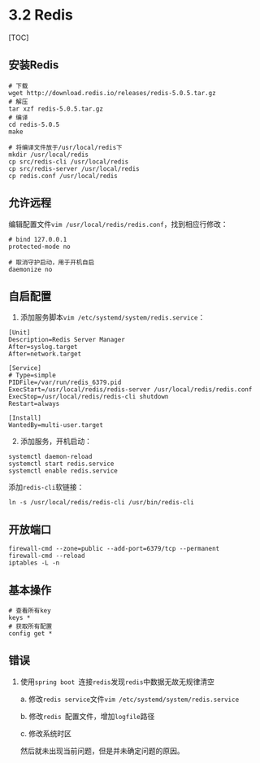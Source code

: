 # 3.2 Redis

[TOC]

## 安装Redis

```shell
# 下载
wget http://download.redis.io/releases/redis-5.0.5.tar.gz
# 解压
tar xzf redis-5.0.5.tar.gz
# 编译
cd redis-5.0.5
make

# 将编译文件放于/usr/local/redis下
mkdir /usr/local/redis
cp src/redis-cli /usr/local/redis
cp src/redis-server /usr/local/redis
cp redis.conf /usr/local/redis
```
## 允许远程
编辑配置文件`vim /usr/local/redis/redis.conf`，找到相应行修改：

```shell
# bind 127.0.0.1
protected-mode no

# 取消守护启动，用于开机自启
daemonize no
```

## 自启配置
1. 添加服务脚本`vim /etc/systemd/system/redis.service`：

```shell
[Unit]
Description=Redis Server Manager
After=syslog.target
After=network.target
 
[Service]
# Type=simple
PIDFile=/var/run/redis_6379.pid
ExecStart=/usr/local/redis/redis-server /usr/local/redis/redis.conf
ExecStop=/usr/local/redis/redis-cli shutdown
Restart=always
 
[Install]
WantedBy=multi-user.target
```

2. 添加服务，开机启动：

```shell
systemctl daemon-reload
systemctl start redis.service
systemctl enable redis.service
```

添加`redis-cli`软链接：

```shell
ln -s /usr/local/redis/redis-cli /usr/bin/redis-cli
```

## 开放端口

```shell
firewall-cmd --zone=public --add-port=6379/tcp --permanent
firewall-cmd --reload
iptables -L -n
```

## 基本操作

```shell
# 查看所有key
keys *
# 获取所有配置
config get *
```


## 错误

1. 使用`spring boot `连接`redis`发现`redis`中数据无故无规律清空

    a. 修改`redis service`文件`vim /etc/systemd/system/redis.service`

    b. 修改`redis `配置文件，增加`logfile`路径

    c. 修改系统时区

    然后就未出现当前问题，但是并未确定问题的原因。

